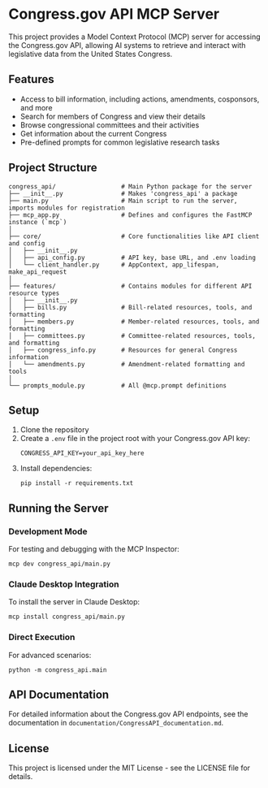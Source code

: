 # Congress.gov API MCP Server

This project provides a Model Context Protocol (MCP) server for accessing the Congress.gov API, allowing AI systems to retrieve and interact with legislative data from the United States Congress.

## Features

- Access to bill information, including actions, amendments, cosponsors, and more
- Search for members of Congress and view their details
- Browse congressional committees and their activities
- Get information about the current Congress
- Pre-defined prompts for common legislative research tasks

## Project Structure

```
congress_api/                  # Main Python package for the server
├── __init__.py                # Makes 'congress_api' a package
├── main.py                    # Main script to run the server, imports modules for registration
├── mcp_app.py                 # Defines and configures the FastMCP instance (`mcp`)
│
├── core/                      # Core functionalities like API client and config
│   ├── __init__.py
│   ├── api_config.py          # API key, base URL, and .env loading
│   └── client_handler.py      # AppContext, app_lifespan, make_api_request
│
├── features/                  # Contains modules for different API resource types
│   ├── __init__.py
│   ├── bills.py               # Bill-related resources, tools, and formatting
│   ├── members.py             # Member-related resources, tools, and formatting
│   ├── committees.py          # Committee-related resources, tools, and formatting
│   ├── congress_info.py       # Resources for general Congress information
│   └── amendments.py          # Amendment-related formatting and tools
│
└── prompts_module.py          # All @mcp.prompt definitions
```

## Setup

1. Clone the repository
2. Create a `.env` file in the project root with your Congress.gov API key:
   ```
   CONGRESS_API_KEY=your_api_key_here
   ```
3. Install dependencies:
   ```
   pip install -r requirements.txt
   ```

## Running the Server

### Development Mode

For testing and debugging with the MCP Inspector:

```
mcp dev congress_api/main.py
```

### Claude Desktop Integration

To install the server in Claude Desktop:

```
mcp install congress_api/main.py
```

### Direct Execution

For advanced scenarios:

```
python -m congress_api.main
```

## API Documentation

For detailed information about the Congress.gov API endpoints, see the documentation in `documentation/CongressAPI_documentation.md`.

## License

This project is licensed under the MIT License - see the LICENSE file for details.
